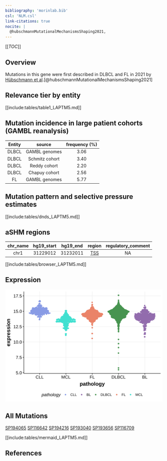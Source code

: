 ```yaml
---
bibliography: 'morinlab.bib'
csl: 'NLM.csl'
link-citations: true
nocite: |
  @hubschmannMutationalMechanismsShaping2021, 
---
```

[[_TOC_]]

## Overview

Mutations in this gene were first described in DLBCL and FL in 2021 by [Hübschmann et al](papers/hubschmannMutationalMechanismsShaping2021.md).[@hubschmannMutationalMechanismsShaping2021]


## Relevance tier by entity

[[include:tables/table1_LAPTM5.md]]

## Mutation incidence in large patient cohorts (GAMBL reanalysis)

|Entity|source        |frequency (%)|
|:------:|:--------------:|:-------------:|
|DLBCL |GAMBL genomes |3.06         |
|DLBCL |Schmitz cohort|3.40         |
|DLBCL |Reddy cohort  |2.20         |
|DLBCL |Chapuy cohort |2.56         |
|FL    |GAMBL genomes |5.77         |

## Mutation pattern and selective pressure estimates

[[include:tables/dnds_LAPTM5.md]]

## aSHM regions

|chr_name|hg19_start|hg19_end|region                                                                                   |regulatory_comment|
|:--------:|:----------:|:--------:|:-----------------------------------------------------------------------------------------:|:------------------:|
|chr1    |31229012  |31232011|[TSS](https://genome.ucsc.edu/s/rdmorin/GAMBL%20hg19?position=chr1%3A31229012%2D31232011)|NA                |


[[include:tables/browser_LAPTM5.md]]

## Expression
![](images/gene_expression/LAPTM5_by_pathology.svg)

## All Mutations

[SP194065](https://www.bcgsc.ca/downloads/morinlab/GAMBL/MALY/SP194065.html)
[SP116642](https://www.bcgsc.ca/downloads/morinlab/GAMBL/MALY/SP116642.html)
[SP194216](https://www.bcgsc.ca/downloads/morinlab/GAMBL/MALY/SP194216.html)
[SP193040](https://www.bcgsc.ca/downloads/morinlab/GAMBL/MALY/SP193040.html)
[SP193656](https://www.bcgsc.ca/downloads/morinlab/GAMBL/MALY/SP193656.html)
[SP116709](https://www.bcgsc.ca/downloads/morinlab/GAMBL/MALY/SP116709.html)

[[include:tables/mermaid_LAPTM5.md]]

## References


<!-- ORIGIN: hubschmannMutationalMechanismsShaping2021b -->
<!-- FL: hubschmannMutationalMechanismsShaping2021b -->
